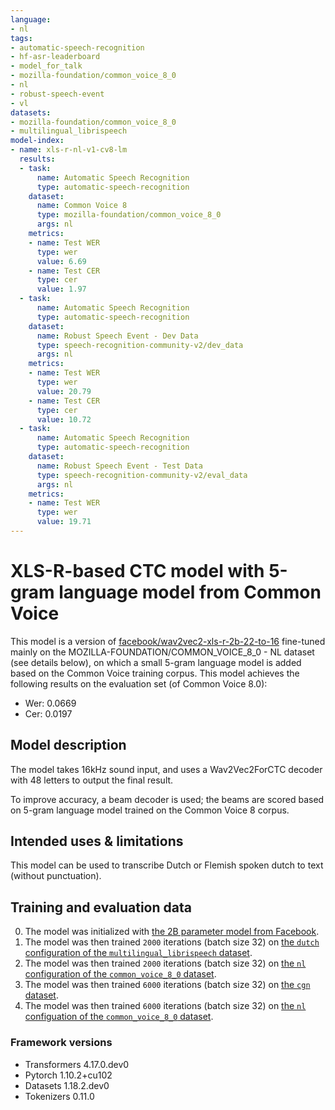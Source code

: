 ```yaml
---
language:
- nl
tags:
- automatic-speech-recognition
- hf-asr-leaderboard
- model_for_talk
- mozilla-foundation/common_voice_8_0
- nl
- robust-speech-event
- vl
datasets:
- mozilla-foundation/common_voice_8_0
- multilingual_librispeech
model-index:
- name: xls-r-nl-v1-cv8-lm
  results:
  - task:
      name: Automatic Speech Recognition
      type: automatic-speech-recognition
    dataset:
      name: Common Voice 8
      type: mozilla-foundation/common_voice_8_0
      args: nl
    metrics:
    - name: Test WER
      type: wer
      value: 6.69
    - name: Test CER
      type: cer
      value: 1.97
  - task:
      name: Automatic Speech Recognition
      type: automatic-speech-recognition
    dataset:
      name: Robust Speech Event - Dev Data
      type: speech-recognition-community-v2/dev_data
      args: nl
    metrics:
    - name: Test WER
      type: wer
      value: 20.79
    - name: Test CER
      type: cer
      value: 10.72
  - task:
      name: Automatic Speech Recognition
      type: automatic-speech-recognition
    dataset:
      name: Robust Speech Event - Test Data
      type: speech-recognition-community-v2/eval_data
      args: nl
    metrics:
    - name: Test WER
      type: wer
      value: 19.71
---
```


# XLS-R-based CTC model with 5-gram language model from Common Voice

This model is a version of [facebook/wav2vec2-xls-r-2b-22-to-16](https://huggingface.co/facebook/wav2vec2-xls-r-2b-22-to-16) fine-tuned mainly on the MOZILLA-FOUNDATION/COMMON_VOICE_8_0 - NL dataset (see details below), on which a small 5-gram language model is added based on the Common Voice training corpus. This model achieves the following results on the evaluation set (of Common Voice 8.0):
- Wer: 0.0669
- Cer: 0.0197

## Model description

The model takes 16kHz sound input, and uses a Wav2Vec2ForCTC decoder with 48 letters to output the final result. 

To improve accuracy, a beam decoder is used; the beams are scored based on 5-gram language model trained on the Common Voice 8 corpus.

## Intended uses & limitations

This model can be used to transcribe Dutch or Flemish spoken dutch to text (without punctuation).

## Training and evaluation data

0. The model was initialized with [the 2B parameter model from Facebook](facebook/wav2vec2-xls-r-2b-22-to-16).
1. The model was then trained `2000` iterations (batch size 32) on [the `dutch` configuration of the `multilingual_librispeech` dataset](https://huggingface.co/datasets/multilingual_librispeech/).
1. The model was then trained `2000` iterations (batch size 32) on [the `nl` configuration of the `common_voice_8_0` dataset](https://huggingface.co/datasets/mozilla-foundation/common_voice_8_0).
2. The model was then trained `6000` iterations (batch size 32) on [the `cgn` dataset](https://taalmaterialen.ivdnt.org/download/tstc-corpus-gesproken-nederlands/).
3. The model was then trained `6000` iterations (batch size 32) on [the `nl` configuation of the `common_voice_8_0` dataset](https://huggingface.co/datasets/mozilla-foundation/common_voice_8_0).

### Framework versions

- Transformers 4.17.0.dev0
- Pytorch 1.10.2+cu102
- Datasets 1.18.2.dev0
- Tokenizers 0.11.0
